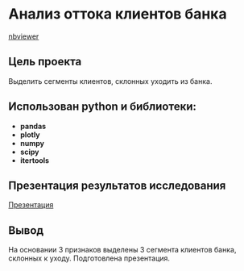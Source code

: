 # Анализ оттока клиентов банка

[nbviewer](https://nbviewer.org/github/l-gavrilova/Projects/blob/main/bank_churn/bank_churn.ipynb)

## Цель проекта

Выделить сегменты клиентов, склонных уходить из банка.

## Использован python и библиотеки:

- **pandas**
- **plotly**
- **numpy**
- **scipy**
- **itertools**


## Презентация результатов исследования

[Презентация](https://drive.google.com/file/d/1Tp2NsKkXHHMKLFsGWm3kZe0KqMRvAQCr/view?usp=drive_link)

## Вывод

На основании 3 признаков выделены 3 сегмента клиентов банка, склонных к уходу. Подготовлена презентация.

